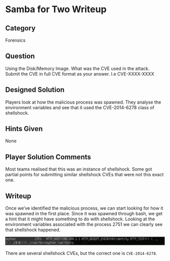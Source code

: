 Samba for Two Writeup
===================
## Category
Forensics

## Question
Using the Disk/Memory Image. What was the CVE used in the attack. Submit the CVE in full CVE format as your answer. I.e CVE-XXXX-XXXX

## Designed Solution
Players look at how the malicious process was spawned. They analyse the environment variables and see that it used the CVE-2014-6278 class of shellshock.

## Hints Given
None

## Player Solution Comments
Most teams realised that this was an instance of shellshock. Some got partial points for submitting similar shellshock CVEs that were not this exact one.

## Writeup
Once we’ve identified the malicious process, we can start looking for how it was spawned in the first place. Since it was spawned through bash, we get a hint that it might have something to do with shellshock. Looking at the environment variables associated with the process 2751 we can clearly see that shellshock happened.

![Samba For Two Shell image](images/samba_cmdline.png)

There are several shellshock CVEs, but the correct one is `CVE-2014-6278`.
